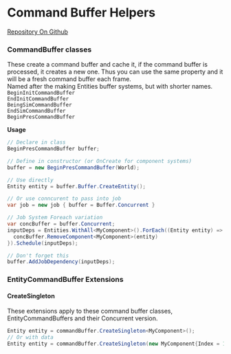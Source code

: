 ﻿
# Command Buffer Helpers

[Repository On Github](https://github.com/Sibz/Com.Sibz.CommandBufferHelpers)

### CommandBuffer classes
These create a command buffer and cache it, if the command buffer is processed, it creates a new one. 
Thus you can use the same property and it will be a fresh command buffer each frame.  
Named after the making Entities buffer systems, but with shorter names.  
`BeginInitCommandBuffer`  
`EndInitCommandBuffer`  
`BeingSimCommandBuffer`  
`EndSimCommandBuffer`  
`BeginPresCommandBuffer`

**Usage**  
```c#
// Declare in class
BeginPresCommandBuffer buffer;

// Define in constructor (or OnCreate for component systems)
buffer = new BeginPresCommandBuffer(World);
```
```c#
// Use directly
Entity entity = buffer.Buffer.CreateEntity();
```
```c#
// Or use conncurent to pass into job
var job = new job { buffer = Buffer.Concurrent }

// Job System Foreach variation
var concBuffer = buffer.Concurrent;
inputDeps = Entities.WithAll<MyComponent>().ForEach((Entity entity) => {
  concBuffer.RemoveComponent<MyComponent>(entity)
}).Schedule(inputDeps);

// Don't forget this
buffer.AddJobDependency(inputDeps);
```

### EntityCommandBuffer Extensions
#### CreateSingleton
These extensions apply to these command buffer classes, EntityCommandBuffers and their Concurrent version.
```c#
Entity entity = commandBuffer.CreateSingleton<MyComponent>();
// Or with data
Entity entity = commandBuffer.CreateSingleton(new MyComponent{Index = 1});
```
